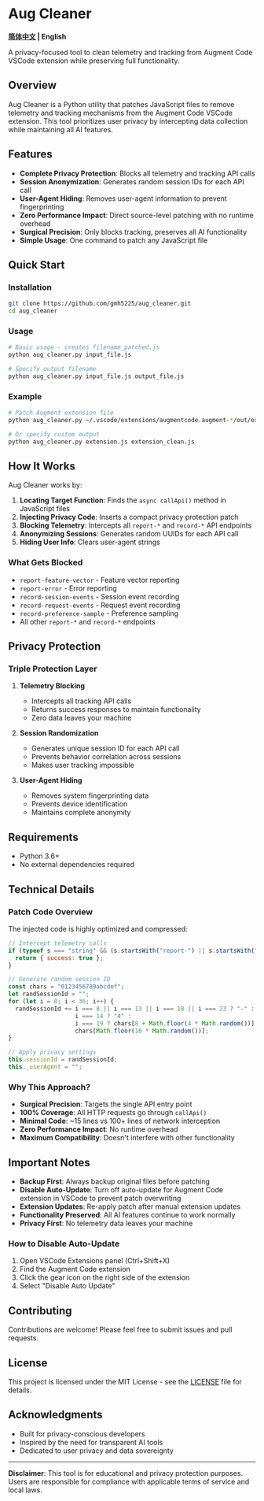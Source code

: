 # Aug Cleaner

**[简体中文](README_CN.md) | English**

A privacy-focused tool to clean telemetry and tracking from Augment Code VSCode extension while preserving full functionality.

## Overview

Aug Cleaner is a Python utility that patches JavaScript files to remove telemetry and tracking mechanisms from the Augment Code VSCode extension. This tool prioritizes user privacy by intercepting data collection while maintaining all AI features.

## Features

- **Complete Privacy Protection**: Blocks all telemetry and tracking API calls
- **Session Anonymization**: Generates random session IDs for each API call
- **User-Agent Hiding**: Removes user-agent information to prevent fingerprinting
- **Zero Performance Impact**: Direct source-level patching with no runtime overhead
- **Surgical Precision**: Only blocks tracking, preserves all AI functionality
- **Simple Usage**: One command to patch any JavaScript file

## Quick Start

### Installation

```bash
git clone https://github.com/gmh5225/aug_cleaner.git
cd aug_cleaner
```

### Usage

```bash
# Basic usage - creates filename_patched.js
python aug_cleaner.py input_file.js

# Specify output filename
python aug_cleaner.py input_file.js output_file.js
```

### Example

```bash
# Patch Augment extension file
python aug_cleaner.py ~/.vscode/extensions/augmentcode.augment-*/out/extension.js

# Or specify custom output
python aug_cleaner.py extension.js extension_clean.js
```

## How It Works

Aug Cleaner works by:

1. **Locating Target Function**: Finds the `async callApi()` method in JavaScript files
2. **Injecting Privacy Code**: Inserts a compact privacy protection patch
3. **Blocking Telemetry**: Intercepts all `report-*` and `record-*` API endpoints
4. **Anonymizing Sessions**: Generates random UUIDs for each API call
5. **Hiding User Info**: Clears user-agent strings

### What Gets Blocked

- `report-feature-vector` - Feature vector reporting
- `report-error` - Error reporting
- `record-session-events` - Session event recording
- `record-request-events` - Request event recording
- `record-preference-sample` - Preference sampling
- All other `report-*` and `record-*` endpoints

## Privacy Protection

### Triple Protection Layer

1. **Telemetry Blocking**
   - Intercepts all tracking API calls
   - Returns success responses to maintain functionality
   - Zero data leaves your machine

2. **Session Randomization**
   - Generates unique session ID for each API call
   - Prevents behavior correlation across sessions
   - Makes user tracking impossible

3. **User-Agent Hiding**
   - Removes system fingerprinting data
   - Prevents device identification
   - Maintains complete anonymity

## Requirements

- Python 3.6+
- No external dependencies required

## Technical Details

### Patch Code Overview

The injected code is highly optimized and compressed:

```javascript
// Intercept telemetry calls
if (typeof s === "string" && (s.startsWith("report-") || s.startsWith("record-"))) { 
  return { success: true }; 
}

// Generate random session ID
const chars = "0123456789abcdef"; 
let randSessionId = ""; 
for (let i = 0; i < 36; i++) { 
  randSessionId += i === 8 || i === 13 || i === 18 || i === 23 ? "-" : 
                   i === 14 ? "4" : 
                   i === 19 ? chars[8 + Math.floor(4 * Math.random())] : 
                   chars[Math.floor(16 * Math.random())]; 
}

// Apply privacy settings
this.sessionId = randSessionId;
this._userAgent = "";
```

### Why This Approach?

- **Surgical Precision**: Targets the single API entry point
- **100% Coverage**: All HTTP requests go through `callApi()`
- **Minimal Code**: ~15 lines vs 100+ lines of network interception
- **Zero Performance Impact**: No runtime overhead
- **Maximum Compatibility**: Doesn't interfere with other functionality

## Important Notes

- **Backup First**: Always backup original files before patching
- **Disable Auto-Update**: Turn off auto-update for Augment Code extension in VSCode to prevent patch overwriting
- **Extension Updates**: Re-apply patch after manual extension updates
- **Functionality Preserved**: All AI features continue to work normally
- **Privacy First**: No telemetry data leaves your machine

### How to Disable Auto-Update

1. Open VSCode Extensions panel (Ctrl+Shift+X)
2. Find the Augment Code extension
3. Click the gear icon on the right side of the extension
4. Select "Disable Auto Update"

## Contributing

Contributions are welcome! Please feel free to submit issues and pull requests.

## License

This project is licensed under the MIT License - see the [LICENSE](LICENSE) file for details.

## Acknowledgments

- Built for privacy-conscious developers
- Inspired by the need for transparent AI tools
- Dedicated to user privacy and data sovereignty

---

**Disclaimer**: This tool is for educational and privacy protection purposes. Users are responsible for compliance with applicable terms of service and local laws.
